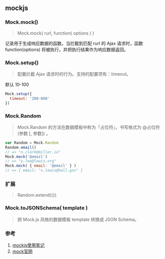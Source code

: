 ## mockjs

### Mock.mock()

> Mock.mock( rurl, function( options ) )  

记录用于生成响应数据的函数。当拦截到匹配 rurl 的 Ajax 请求时，函数 function(options) 将被执行，并把执行结果作为响应数据返回。
### Mock.setup()
> 配置拦截 Ajax 请求时的行为。支持的配置项有：timeout。

默认 10-100
```js
Mock.setup({
  timeout: '200-600'
})
```

### Mock.Random
> Mock.Random 的方法在数据模板中称为『占位符』，书写格式为 @占位符(参数 [, 参数]) 。
```js
var Random = Mock.Random
Random.email()
// => "n.clark@miller.io"
Mock.mock('@email')
// => "y.lee@lewis.org"
Mock.mock( { email: '@email' } )
// => { email: "v.lewis@hall.gov" }
```

### 扩展
> Random.extend({})


### Mock.toJSONSchema( template )
> 把 Mock.js 风格的数据模板 template 转换成 JSON Schema。


### 参考
1. [mockjs使用笔记](https://my.oschina.net/tongjh/blog/2999834)
2. [mock官网](https://github.com/nuysoft/Mock/wiki)